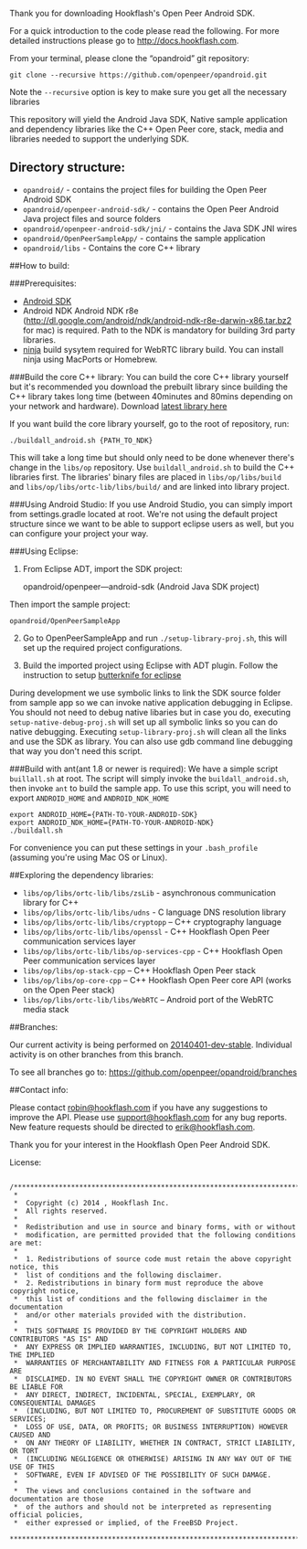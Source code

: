 Thank you for downloading Hookflash's Open Peer Android SDK.

For a quick introduction to the code please read the following. For more detailed instructions please go to http://docs.hookflash.com.

From your terminal, please clone the “opandroid” git repository:

    git clone --recursive https://github.com/openpeer/opandroid.git

Note the `--recursive` option is key to make sure you get all the necessary libraries

This repository will yield the Android Java SDK, Native sample application and dependency libraries like the C++ Open Peer core, stack, media and libraries needed to support the underlying SDK.

## Directory structure:
+ `opandroid/` - contains the project files for building the Open Peer Android SDK
+ `opandroid/openpeer-android-sdk/` - contains the Open Peer Android Java project files and source folders
+ `opandroid/openpeer-android-sdk/jni/` - contains the Java SDK JNI wires
+ `opandroid/OpenPeerSampleApp/` - contains the sample application 
+ `opandroid/libs` - Contains the core C++ library

##How to build:

###Prerequisites:
+ [Android SDK](https://developer.android.com/sdk/index.html)
+ Android NDK  Android NDK r8e (http://dl.google.com/android/ndk/android-ndk-r8e-darwin-x86.tar.bz2 for mac) is required. Path to the NDK is mandatory for building 3rd party libraries. 
+ [ninja](http://martine.github.io/ninja/) build sysytem required for WebRTC library build. You can install ninja using MacPorts or Homebrew.


###Build the core C++ library:
You can build the core C++ library yourself but it's recommended you download the prebuilt library since building the C++ library takes long time (between 40minutes and 80mins depending on your network and hardware). Download [latest library here](https://s3.amazonaws.com/assets.hookflash.me/github.com-openpeer-opandroid/opcore.zip)

If you want build the core library yourself, go to the root of repository, run:

`./buildall_android.sh {PATH_TO_NDK}`

This will take a long time but should only need to be done whenever there's change in the `libs/op` repository. Use `buildall_android.sh` to build the C++ libraries first. The libraries' binary files are placed in `libs/op/libs/build` and `libs/op/libs/ortc-lib/libs/build/` and are linked into library project.


###Using Android Studio:
If you use Android Studio, you can simply import from settings.gradle located at root. We're not using the default project structure since we want to be able to support eclipse users as well, but you can configure your project your way.


###Using Eclipse:

1) From Eclipse ADT, import the SDK project:

    opandroid/openpeer—android-sdk (Android Java SDK project)

Then import the sample project:

    opandroid/OpenPeerSampleApp

2) Go to OpenPeerSampleApp and run `./setup-library-proj.sh`, this will set up the required project configurations.

3) Build the imported project using Eclipse with ADT plugin. Follow the instruction to setup [butterknife for eclipse](http://jakewharton.github.io/butterknife/ide-eclipse.html)

During development we use symbolic links to link the SDK source folder from sample app so we can invoke native application debugging in Eclipse. You should not need to debug native libaries but in case you do, executing `setup-native-debug-proj.sh` will set up all symbolic links so you can do native debugging. Executing `setup-library-proj.sh` will clean all the links and use the SDK as library. You can also use gdb command line debugging that way you don't need this script.


###Build with ant(ant 1.8 or newer is required):
We have a simple script `buillall.sh` at root. The script will simply invoke the `buildall_android.sh`, then invoke `ant` to build the sample app. To use this script, you will need to export `ANDROID_HOME` and `ANDROID_NDK_HOME`

    export ANDROID_HOME={PATH-TO-YOUR-ANDROID-SDK}
    export ANDROID_NDK_HOME={PATH-TO-YOUR-ANDROID-NDK}
    ./buildall.sh

For convenience you can put these settings in your `.bash_profile` (assuming you're using Mac OS or Linux).


##Exploring the dependency libraries:
+ `libs/op/libs/ortc-lib/libs/zsLib` - asynchronous communication library for C++
+ `libs/op/libs/ortc-lib/libs/udns` - C language DNS resolution library
+ `libs/op/libs/ortc-lib/libs/cryptopp` – C++ cryptography language
+ `libs/op/libs/ortc-lib/libs/openssl` - C++ Hookflash Open Peer communication services layer
+ `libs/op/libs/ortc-lib/libs/op-services-cpp` - C++ Hookflash Open Peer communication services layer
+ `libs/op/libs/op-stack-cpp` – C++ Hookflash Open Peer stack
+ `libs/op/libs/op-core-cpp` – C++ Hookflash Open Peer core API (works on the Open Peer stack)
+ `libs/op/libs/ortc-lib/libs/WebRTC` – Android port of the WebRTC media stack


##Branches:

Our current activity is being performed on [20140401-dev-stable]( https://github.com/openpeer/opandroid/tree/20140401-dev-stable). Individual activity is on other branches from this branch.

To see all branches go to:
https://github.com/openpeer/opandroid/branches

##Contact info:

Please contact robin@hookflash.com if you have any suggestions to improve the API. Please use support@hookflash.com for any bug reports. New feature requests should be directed to erik@hookflash.com.

Thank you for your interest in the Hookflash Open Peer Android SDK.

License:
```
 /*******************************************************************************
 *
 *  Copyright (c) 2014 , Hookflash Inc.
 *  All rights reserved.
 *  
 *  Redistribution and use in source and binary forms, with or without
 *  modification, are permitted provided that the following conditions are met:
 *  
 *  1. Redistributions of source code must retain the above copyright notice, this
 *  list of conditions and the following disclaimer.
 *  2. Redistributions in binary form must reproduce the above copyright notice,
 *  this list of conditions and the following disclaimer in the documentation
 *  and/or other materials provided with the distribution.
 *  
 *  THIS SOFTWARE IS PROVIDED BY THE COPYRIGHT HOLDERS AND CONTRIBUTORS "AS IS" AND
 *  ANY EXPRESS OR IMPLIED WARRANTIES, INCLUDING, BUT NOT LIMITED TO, THE IMPLIED
 *  WARRANTIES OF MERCHANTABILITY AND FITNESS FOR A PARTICULAR PURPOSE ARE
 *  DISCLAIMED. IN NO EVENT SHALL THE COPYRIGHT OWNER OR CONTRIBUTORS BE LIABLE FOR
 *  ANY DIRECT, INDIRECT, INCIDENTAL, SPECIAL, EXEMPLARY, OR CONSEQUENTIAL DAMAGES
 *  (INCLUDING, BUT NOT LIMITED TO, PROCUREMENT OF SUBSTITUTE GOODS OR SERVICES;
 *  LOSS OF USE, DATA, OR PROFITS; OR BUSINESS INTERRUPTION) HOWEVER CAUSED AND
 *  ON ANY THEORY OF LIABILITY, WHETHER IN CONTRACT, STRICT LIABILITY, OR TORT
 *  (INCLUDING NEGLIGENCE OR OTHERWISE) ARISING IN ANY WAY OUT OF THE USE OF THIS
 *  SOFTWARE, EVEN IF ADVISED OF THE POSSIBILITY OF SUCH DAMAGE.
 *  
 *  The views and conclusions contained in the software and documentation are those
 *  of the authors and should not be interpreted as representing official policies,
 *  either expressed or implied, of the FreeBSD Project.
 *******************************************************************************/
```
